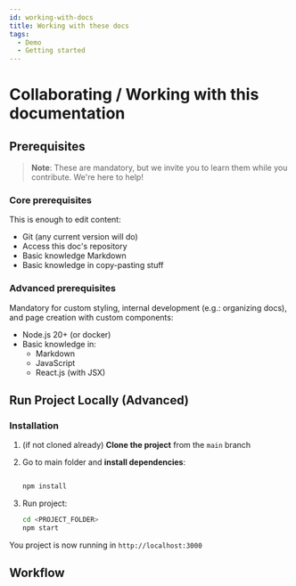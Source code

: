 ```yaml
---
id: working-with-docs
title: Working with these docs
tags:
  - Demo
  - Getting started
---
```


# Collaborating / Working with this documentation

## Prerequisites

> **Note**: These are mandatory, but we invite you to learn them while you contribute. We're here to help!

### Core prerequisites

This is enough to edit content:

- Git (any current version will do)
- Access this doc's repository
- Basic knowledge Markdown
- Basic knowledge in copy-pasting stuff

### Advanced prerequisites

Mandatory for custom styling, internal development (e.g.: organizing docs), and page creation with custom components:

- Node.js 20+ (or docker)
- Basic knowledge in:
  - Markdown
  - JavaScript
  - React.js (with JSX)

## Run Project Locally (Advanced)

### Installation

1. (if not cloned already) **Clone the project** from the `main` branch
2. Go to main folder and **install dependencies**:

   ```bash

   npm install

   ```

3. Run project:

   ```bash
   cd <PROJECT_FOLDER>
   npm start
   ```

You project is now running in `http://localhost:3000`

## Workflow
